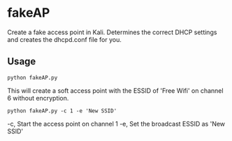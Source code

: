 fakeAP
======

Create a fake access point in Kali. Determines the correct DHCP settings and creates the dhcpd.conf file for you.


Usage
-----


``` shell
python fakeAP.py
```
This will create a soft access point with the ESSID of 'Free Wifi' on channel 6 without encryption. 


``` shell
python fakeAP.py -c 1 -e 'New SSID'
```

-c, Start the access point on channel 1
-e, Set the broadcast ESSID as 'New SSID'
